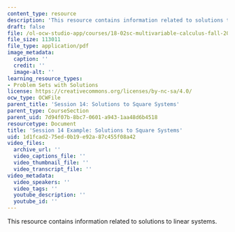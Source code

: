 ```yaml
---
content_type: resource
description: 'This resource contains information related to solutions to linear systems. '
draft: false
file: /ol-ocw-studio-app/courses/18-02sc-multivariable-calculus-fall-2010/1d1fcad275ed0b19e92a87c455f08a42_MIT18_02SC_we_8_comb.pdf
file_size: 113011
file_type: application/pdf
image_metadata:
  caption: ''
  credit: ''
  image-alt: ''
learning_resource_types:
- Problem Sets with Solutions
license: https://creativecommons.org/licenses/by-nc-sa/4.0/
ocw_type: OCWFile
parent_title: 'Session 14: Solutions to Square Systems'
parent_type: CourseSection
parent_uid: 7d94f07b-8bc7-0601-a943-1aa48d6b4518
resourcetype: Document
title: 'Session 14 Example: Solutions to Square Systems'
uid: 1d1fcad2-75ed-0b19-e92a-87c455f08a42
video_files:
  archive_url: ''
  video_captions_file: ''
  video_thumbnail_file: ''
  video_transcript_file: ''
video_metadata:
  video_speakers: ''
  video_tags: ''
  youtube_description: ''
  youtube_id: ''
---
```

This resource contains information related to solutions to linear systems.